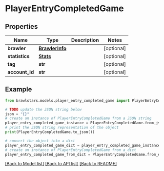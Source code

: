 # PlayerEntryCompletedGame


## Properties

Name | Type | Description | Notes
------------ | ------------- | ------------- | -------------
**brawler** | [**BrawlerInfo**](BrawlerInfo.md) |  | [optional] 
**statistics** | [**Stats**](Stats.md) |  | [optional] 
**tag** | **str** |  | [optional] 
**account_id** | **str** |  | [optional] 

## Example

```python
from brawlstars.models.player_entry_completed_game import PlayerEntryCompletedGame

# TODO update the JSON string below
json = "{}"
# create an instance of PlayerEntryCompletedGame from a JSON string
player_entry_completed_game_instance = PlayerEntryCompletedGame.from_json(json)
# print the JSON string representation of the object
print(PlayerEntryCompletedGame.to_json())

# convert the object into a dict
player_entry_completed_game_dict = player_entry_completed_game_instance.to_dict()
# create an instance of PlayerEntryCompletedGame from a dict
player_entry_completed_game_from_dict = PlayerEntryCompletedGame.from_dict(player_entry_completed_game_dict)
```
[[Back to Model list]](../README.md#documentation-for-models) [[Back to API list]](../README.md#documentation-for-api-endpoints) [[Back to README]](../README.md)


